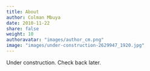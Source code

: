 ```yaml
---
title: About
author: Colman Mbuya
date: 2010-11-22
share: false
weight: 10
authoravatar: "images/author_cm.png"
image: "images/under-construction-2629947_1920.jpg"
---
```

Under construction. Check back later.
